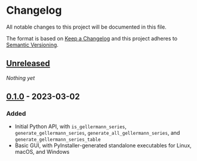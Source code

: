 # Changelog
All notable changes to this project will be documented in this file.

The format is based on [Keep a Changelog](http://keepachangelog.com/en/1.0.0/) and this project adheres to [Semantic Versioning](http://semver.org/spec/v2.0.0.html).

## [Unreleased]
_Nothing yet_

## [0.1.0] - 2023-03-02
### Added
- Initial Python API, with `is_gellermann_series`, `generate_gellermann_series`, `generate_all_gellermann_series`, and `generate_gellermann_series_table`
- Basic GUI, with PyInstaller-generated standalone executables for Linux, macOS, and Windows

[Unreleased]: https://github.com/YannickJadoul/PyGellermann/compare/v0.1.0...HEAD
[0.1.0]: https://github.com/YannickJadoul/PyGellermann/compare/e013a30...v0.1.0
